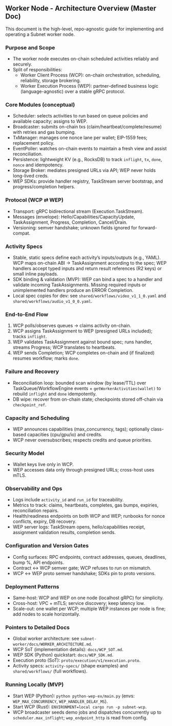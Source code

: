 ## Worker Node - Architecture Overview (Master Doc)

This document is the high-level, repo-agnostic guide for implementing and operating a Subnet worker node.

### Purpose and Scope
- The worker node executes on-chain scheduled activities reliably and securely.
- Split of responsibilities:
  - Worker Client Process (WCP): on-chain orchestration, scheduling, reliability, storage brokering.
  - Worker Execution Process (WEP): partner-defined business logic (language-agnostic) over a stable gRPC protocol.

### Core Modules (conceptual)
- Scheduler: selects activities to run based on queue policies and available capacity; assigns to WEP.
- Broadcaster: submits on-chain txs (claim/heartbeat/complete/resume) with retries and gas bumping.
- TxManager: manages one nonce lane per wallet; EIP-1559 fees; replacement policy.
- EventPoller: watches on-chain events to maintain a fresh view and assist reconciliation.
- Persistence: lightweight KV (e.g., RocksDB) to track `inflight`, `tx`, `done`, `nonce` and idempotency.
- Storage Broker: mediates presigned URLs via API; WEP never holds long-lived creds.
- WEP SDKs: provide handler registry, TaskStream server bootstrap, and progress/completion helpers.

### Protocol (WCP ⇄ WEP)
- Transport: gRPC bidirectional stream (Execution.TaskStream).
- Messages (envelope): Hello/Capabilities/CapacityUpdate, TaskAssignment, Progress, Completion, Cancel/Drain.
- Versioning: semver handshake; unknown fields ignored for forward-compat.

### Activity Specs
- Stable, static specs define each activity’s inputs/outputs (e.g., YAML). WCP maps on-chain ABI → TaskAssignment according to the spec; WEP handlers accept typed inputs and return result references (R2 keys) or small inline payloads.
- SDK binding & validation (MVP): WEP can bind a spec to a handler and validate incoming TaskAssignments. Missing required inputs or unimplemented handlers produce an ERROR Completion.
- Local spec copies for dev: see `shared/workflows/video_v1_1_0.yaml` and `shared/workflows/audio_v1_0_0.yaml`.

### End-to-End Flow
1) WCP polls/observes queues → claims activity on-chain.
2) WCP assigns TaskAssignment to WEP (presigned URLs included); tracks `inflight`.
3) WEP validates TaskAssignment against bound spec; runs handler, streams Progress; WCP translates to heartbeats.
4) WEP sends Completion; WCP completes on-chain and (if finalized) resumes workflow; marks `done`.

### Failure and Recovery
- Reconciliation loop: bounded scan window (by lease/TTL) over TaskQueue/WorkflowEngine events + `getWorkerActivities(wallet)` to rebuild `inflight` and `done` idempotently.
- DB wipe: recover from on-chain state; checkpoints stored off-chain via `checkpoint_ref`.

### Capacity and Scheduling
- WEP announces capabilities (max_concurrency, tags); optionally class-based capacities (cpu/gpu/io) and credits.
- WCP never oversubscribes; respects credits and queue priorities.

### Security Model
- Wallet keys live only in WCP.
- WEP accesses data only through presigned URLs; cross-host uses mTLS.

### Observability and Ops
- Logs include `activity_id` and `run_id` for traceability.
- Metrics to track: claims, heartbeats, completes, gas bumps, expiries, reconciliation repairs.
- Health/readiness endpoints on both WCP and WEP; runbooks for nonce conflicts, expiry, DB recovery.
- WEP server logs: TaskStream opens, hello/capabilities receipt, assignment validation results, completion sends.

### Configuration and Version Gates
- Config surfaces: RPC endpoints, contract addresses, queues, deadlines, bump %, API endpoints.
- Contract ↔ WCP semver gate; WCP refuses to run on mismatch.
- WCP ↔ WEP proto semver handshake; SDKs pin to proto versions.

### Deployment Patterns
- Same-host: WCP and WEP on one node (localhost gRPC) for simplicity.
- Cross-host: VPC + mTLS; service discovery; keep latency low.
- Scale-out: one wallet per WCP; multiple WEP instances per node is fine; add nodes to scale horizontally.

### Pointers to Detailed Docs
- Global worker architecture: see `subnet-worker/docs/WORKER_ARCHITECTURE.md`.
- WCP SoT (implementation details): `docs/WCP_SOT.md`.
- WEP SDK (Python) quickstart: `docs/WEP_SDK.md`.
- Execution proto (SoT): `proto/execution/v1/execution.proto`.
- Activity specs: `activity-specs/` (shape examples) and `shared/workflows/` (full workflows).

### Running Locally (MVP)
- Start WEP (Python): `python python-wep-ex/main.py` (envs: `WEP_MAX_CONCURRENCY`, `WEP_HANDLER_DELAY_MS`).
- Start WCP (Rust): `ENVIRONMENT=local cargo run -p subnet-wcp`.
- WCP broadcaster seeds demo jobs and dispatches concurrently up to `scheduler.max_inflight`; `wep_endpoint_http` is read from config.



